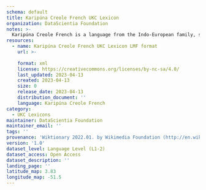 ```yaml
---
schema: default
title: Karipúna Creole French UKC Lexicon
organization: DataScientia Foundation
notes: >-
  Karipúna Creole French is a language from the Indo-European family, spoken in South America. The UKC Lexicon of Karipúna Creole French is represented as a lexico-semantic network. It consists of words, word senses, synsets, as well as sense-level and synset-level relationships.
resources:
  - name: Karipúna Creole French UKC Lexicon LMF format
    url: >-
      
    format: xml
    license: https://creativecommons.org/licenses/by-nc-sa/4.0/
    last_updated: 2023-04-13
    created: 2023-04-13
    size: 0
    release_date: 2023-04-13
    distribution_document: ''
    language: Karipúna Creole French
category:
  - UKC Lexicons
maintainer: DataScientia Foundation
maintainer_email: ''
tags: ''
provenance: 'Wiktionary 2022.01. by Wikimedia Foundation (http://en.wiktionary.org); Princeton WordNet 2.1 by Princeton University (https://wordnet.princeton.edu)'
version: '1.0'
dataset_level: Language Level (L1-2)
dataset_access: Open Access
dataset_description: ''
landing_page: ''
latitude_map: 3.83
longitude_map: -51.5
---
```

